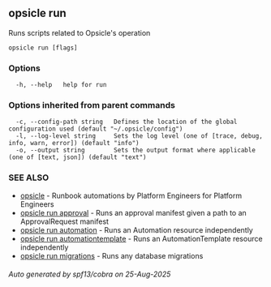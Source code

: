 ## opsicle run

Runs scripts related to Opsicle's operation

```
opsicle run [flags]
```

### Options

```
  -h, --help   help for run
```

### Options inherited from parent commands

```
  -c, --config-path string   Defines the location of the global configuration used (default "~/.opsicle/config")
  -l, --log-level string     Sets the log level (one of [trace, debug, info, warn, error]) (default "info")
  -o, --output string        Sets the output format where applicable (one of [text, json]) (default "text")
```

### SEE ALSO

* [opsicle](cli/opsicle.md)	 - Runbook automations by Platform Engineers for Platform Engineers
* [opsicle run approval](cli/opsicle_run_approval.md)	 - Runs an approval manifest given a path to an ApprovalRequest manifest
* [opsicle run automation](cli/opsicle_run_automation.md)	 - Runs an Automation resource independently
* [opsicle run automationtemplate](cli/opsicle_run_automationtemplate.md)	 - Runs an AutomationTemplate resource independently
* [opsicle run migrations](cli/opsicle_run_migrations.md)	 - Runs any database migrations

###### Auto generated by spf13/cobra on 25-Aug-2025
